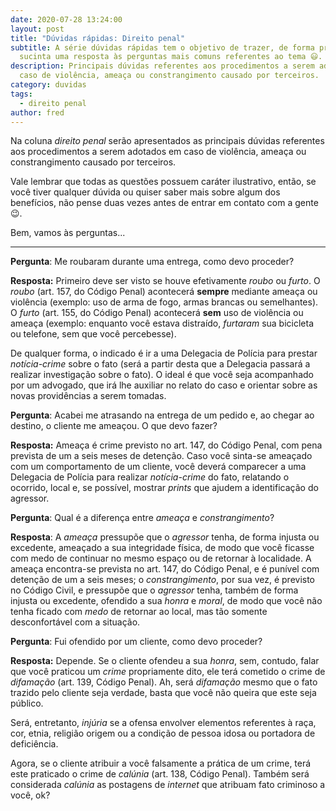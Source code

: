 ```yaml
---
date: 2020-07-28 13:24:00
layout: post
title: "Dúvidas rápidas: Direito penal"
subtitle: A série dúvidas rápidas tem o objetivo de trazer, de forma prática e
  sucinta uma resposta às perguntas mais comuns referentes ao tema 😃.
description: Principais dúvidas referentes aos procedimentos a serem adotados em
  caso de violência, ameaça ou constrangimento causado por terceiros.
category: duvidas
tags:
  - direito penal
author: fred
---
```

Na coluna *direito penal* serão apresentados as principais dúvidas referentes aos procedimentos a serem adotados em caso de violência, ameaça ou constrangimento causado por terceiros.

Vale lembrar que todas as questões possuem caráter ilustrativo, então, se você tiver qualquer dúvida ou quiser saber mais sobre algum dos benefícios, não pense duas vezes antes de entrar em contato com a gente 😉.

Bem, vamos às perguntas...

- - -

**Pergunta**: Me roubaram durante uma entrega, como devo proceder? 

**Resposta:** Primeiro deve ser visto se houve efetivamente *roubo* ou *furto*. O *roubo* (art. 157, do Código Penal) acontecerá **sempre** mediante ameaça ou violência (exemplo: uso de arma de fogo, armas brancas ou semelhantes). O *furto* (art. 155, do Código Penal) acontecerá **sem** uso de violência ou ameaça (exemplo: enquanto você estava distraído, *furtaram* sua bicicleta ou telefone, sem que você percebesse).

De qualquer forma, o indicado é ir a uma Delegacia de Polícia para prestar *notícia-crime* sobre o fato (será a partir desta que a Delegacia passará a realizar investigação sobre o fato). O ideal é que você seja acompanhado por um advogado, que irá lhe auxiliar no relato do caso e orientar sobre as novas providências a serem tomadas.

**Pergunta**: Acabei me atrasando na entrega de um pedido e, ao chegar ao destino, o cliente me ameaçou. O que devo fazer? 

**Resposta:** Ameaça é crime previsto no art. 147, do Código Penal, com pena prevista de um a seis meses de detenção. Caso você sinta-se ameaçado com um comportamento de um cliente, você deverá comparecer a uma Delegacia de Polícia para realizar *notícia-crime* do fato, relatando o ocorrido, local e, se possível, mostrar *prints* que ajudem a identificação do agressor.

**Pergunta**: Qual é a diferença entre *ameaça* e *constrangimento*?

**Resposta**: A *ameaça* pressupõe que o *agressor* tenha, de forma injusta ou excedente, ameaçado a sua integridade física, de modo que você ficasse com medo de continuar no mesmo espaço ou de retornar à localidade. A ameaça encontra-se prevista no art. 147, do Código Penal, e é punível com detenção de um a seis meses; o *constrangimento*, por sua vez, é previsto no Código Civil, e pressupõe que o *agressor* tenha, também de forma injusta ou excedente, ofendido a sua *honra* e *moral*, de modo que você não tenha ficado com *medo* de retornar ao local, mas tão somente desconfortável com a situação.

**Pergunta**: Fui ofendido por um cliente, como devo proceder? 

**Resposta:** Depende. Se o cliente ofendeu a sua *honra*, sem, contudo, falar que você praticou um *crime* propriamente dito, ele terá cometido o crime de *difamação* (art. 139, Código Penal). Ah, será *difamação* mesmo que o fato trazido pelo cliente seja verdade, basta que você não queira que este seja público.

Será, entretanto, *injúria* se a ofensa envolver elementos referentes à raça, cor, etnia, religião origem ou a condição de pessoa idosa ou portadora de deficiência.

Agora, se o cliente atribuir a você falsamente a prática de um crime, terá este praticado o crime de *calúnia* (art. 138, Código Penal). Também será considerada *calúnia* as postagens de *internet* que atribuam fato criminoso a você, ok?
